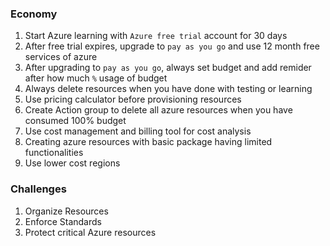 ### Economy

1. Start Azure learning with `Azure free trial` account for 30 days
2. After free trial expires, upgrade to `pay as you go` and use 12 month free services of azure
3. After upgrading to `pay as you go`, always set budget and add remider after how much `%` usage of budget
4. Always delete resources when you have done with testing or learning
5. Use pricing calculator before provisioning resources
6. Create Action group to delete all azure resources when you have consumed 100% budget
7. Use cost management and billing tool for cost analysis
8. Creating azure resources with basic package having limited functionalities
9. Use lower cost regions

### Challenges

1. Organize Resources
2. Enforce Standards
3. Protect critical Azure resources 
